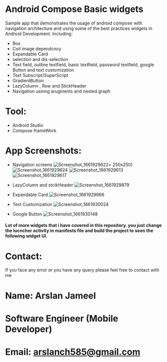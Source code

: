 # Android Compose Basic widgets 

Sample app that demonstrates the usage of android compose with navigation architecture and using some of the best practices widgets in Android Development.
Including:

* Box
* Coil image dependcncy
* Expandable Card
* selection and dis-selection
* Text field, outline textfield, basic textfield, password textfield, google Button and text customization
* Text Subscript/SuperScript
* GradientButton
* LazyColumn , Row and StickHeader
* Navigation usinng arugments and nested graph


# Tool:
* Android Studio
* Compose frameWork

# App Screenshots:
* Navigation screens
![Screenshot_1661929622](https://user-images.githubusercontent.com/51151820/187616101-ff01149d-406b-468e-a6f1-f1aa041d70e0.png)= 250x250)
![Screenshot_1661929624](https://user-images.githubusercontent.com/51151820/187616108-085447bf-9626-48bc-ab8f-39a6ad25a096.png)
![Screenshot_1661929613](https://user-images.githubusercontent.com/51151820/187616114-a149a5fc-2516-4fc8-9469-3ff2d6e4c7e5.png)
![Screenshot_1661929617](https://user-images.githubusercontent.com/51151820/187616116-691dac7b-5ded-4cfb-85e1-ec881284fd52.png)

* LazyColumn and stcikHeader
![Screenshot_1661929879](https://user-images.githubusercontent.com/51151820/187616436-03ecc405-e8df-4bb4-a2f5-0d5cd0de135a.png)

* Expandable Card
![Screenshot_1661929966](https://user-images.githubusercontent.com/51151820/187616660-39908e8a-2c9d-49a6-8680-79bac4859697.png)

* Text Customization
![Screenshot_1661930024](https://user-images.githubusercontent.com/51151820/187616880-4cca4f87-c522-496d-8aa6-a6350bbb81da.png)

* Google Button
 ![Screenshot_1661930148](https://user-images.githubusercontent.com/51151820/187617196-12679b0f-fad0-4e3c-80c3-3b21bb5f2ee9.png)
 
 #### Lot of more widgets that i have covered in this repository. you just change the lucncher activity in manifests file and build the project to seen the following widget UI.




# Contact:
If you face any error or you have any query please feel free to contact with me
# Name: Arslan Jameel
# Software Engineer (Mobile Developer)
# Email: arslanch585@gmail.com
